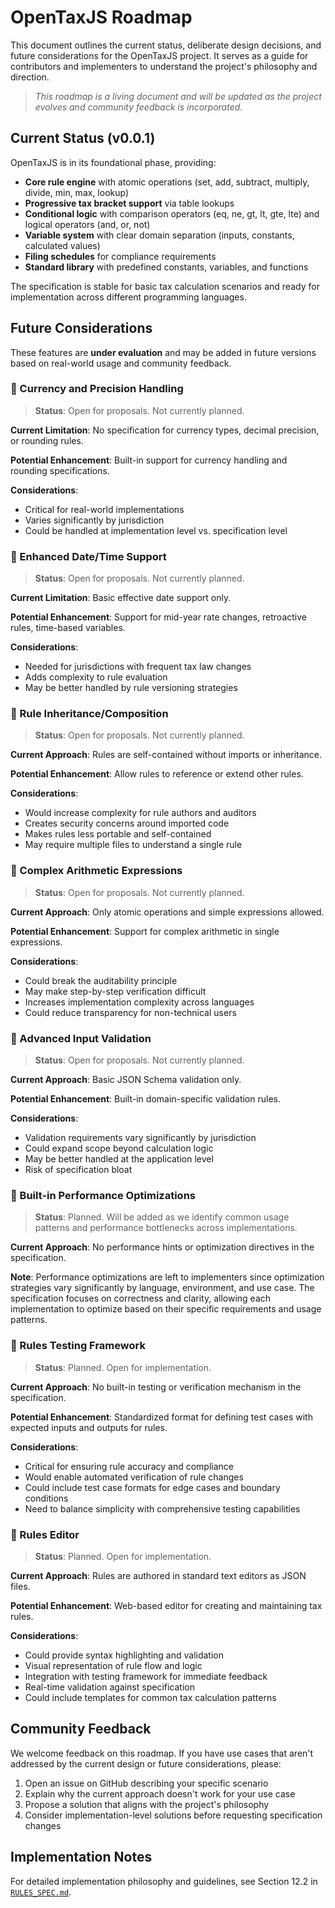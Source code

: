# OpenTaxJS Roadmap

This document outlines the current status, deliberate design decisions, and future considerations for the OpenTaxJS project. It serves as a guide for contributors and implementers to understand the project's philosophy and direction.

> *This roadmap is a living document and will be updated as the project evolves and community feedback is incorporated.*

## Current Status (v0.0.1)

OpenTaxJS is in its foundational phase, providing:

- **Core rule engine** with atomic operations (set, add, subtract, multiply, divide, min, max, lookup)
- **Progressive tax bracket support** via table lookups
- **Conditional logic** with comparison operators (eq, ne, gt, lt, gte, lte) and logical operators (and, or, not)
- **Variable system** with clear domain separation (inputs, constants, calculated values)
- **Filing schedules** for compliance requirements
- **Standard library** with predefined constants, variables, and functions

The specification is stable for basic tax calculation scenarios and ready for implementation across different programming languages.

## Future Considerations

These features are **under evaluation** and may be added in future versions based on real-world usage and community feedback.

### 🤔 Currency and Precision Handling

> **Status**: Open for proposals. Not currently planned.

**Current Limitation**: No specification for currency types, decimal precision, or rounding rules.

**Potential Enhancement**: Built-in support for currency handling and rounding specifications.

**Considerations**:
- Critical for real-world implementations
- Varies significantly by jurisdiction
- Could be handled at implementation level vs. specification level

### 🤔 Enhanced Date/Time Support

> **Status**: Open for proposals. Not currently planned.

**Current Limitation**: Basic effective date support only.

**Potential Enhancement**: Support for mid-year rate changes, retroactive rules, time-based variables.

**Considerations**:
- Needed for jurisdictions with frequent tax law changes
- Adds complexity to rule evaluation
- May be better handled by rule versioning strategies

### 🤔 Rule Inheritance/Composition

> **Status**: Open for proposals. Not currently planned.

**Current Approach**: Rules are self-contained without imports or inheritance.

**Potential Enhancement**: Allow rules to reference or extend other rules.

**Considerations**:
- Would increase complexity for rule authors and auditors
- Creates security concerns around imported code
- Makes rules less portable and self-contained
- May require multiple files to understand a single rule

### 🤔 Complex Arithmetic Expressions

> **Status**: Open for proposals. Not currently planned.

**Current Approach**: Only atomic operations and simple expressions allowed.

**Potential Enhancement**: Support for complex arithmetic in single expressions.

**Considerations**:
- Could break the auditability principle
- May make step-by-step verification difficult
- Increases implementation complexity across languages
- Could reduce transparency for non-technical users

### 🤔 Advanced Input Validation

> **Status**: Open for proposals. Not currently planned.

**Current Approach**: Basic JSON Schema validation only.

**Potential Enhancement**: Built-in domain-specific validation rules.

**Considerations**:
- Validation requirements vary significantly by jurisdiction
- Could expand scope beyond calculation logic
- May be better handled at the application level
- Risk of specification bloat

### 🤔 Built-in Performance Optimizations

> **Status**: Planned. Will be added as we identify common usage patterns and performance bottlenecks across implementations.

**Current Approach**: No performance hints or optimization directives in the specification.

**Note**: Performance optimizations are left to implementers since optimization strategies vary significantly by language, environment, and use case. The specification focuses on correctness and clarity, allowing each implementation to optimize based on their specific requirements and usage patterns.

### 🤔 Rules Testing Framework

> **Status**: Planned. Open for implementation.

**Current Approach**: No built-in testing or verification mechanism in the specification.

**Potential Enhancement**: Standardized format for defining test cases with expected inputs and outputs for rules.

**Considerations**:
- Critical for ensuring rule accuracy and compliance
- Would enable automated verification of rule changes
- Could include test case formats for edge cases and boundary conditions
- Need to balance simplicity with comprehensive testing capabilities

### 🤔 Rules Editor

> **Status**: Planned. Open for implementation.

**Current Approach**: Rules are authored in standard text editors as JSON files.

**Potential Enhancement**: Web-based editor for creating and maintaining tax rules.

**Considerations**:
- Could provide syntax highlighting and validation
- Visual representation of rule flow and logic
- Integration with testing framework for immediate feedback
- Real-time validation against specification
- Could include templates for common tax calculation patterns

## Community Feedback

We welcome feedback on this roadmap. If you have use cases that aren't addressed by the current design or future considerations, please:

1. Open an issue on GitHub describing your specific scenario
2. Explain why the current approach doesn't work for your use case
3. Propose a solution that aligns with the project's philosophy
4. Consider implementation-level solutions before requesting specification changes

## Implementation Notes

For detailed implementation philosophy and guidelines, see Section 12.2 in [`RULES_SPEC.md`](./RULES_SPEC.md).

